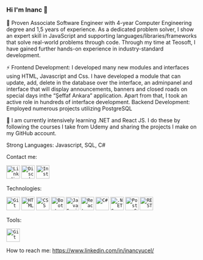 ### Hi I'm Inanc 👋

🔭 Proven Associate Software Engineer with 4-year Computer Engineering degree and 1,5 years of experience. As a dedicated problem solver, I show an expert skill in JavaScript and supporting languages/libraries/frameworks that solve real-world problems through code. Through my time at Teosoft, I have gained further hands-on experience in industry-standard development.

⚡ Frontend Development: I developed many new modules and interfaces using HTML, Javascript and Css. I have developed a module that can update, add, delete in the database over the interface, an adminpanel and interface that will display announcements, banners and closed roads on special days inthe “Şeffaf Ankara” application. Apart from that, I took an active role in hundreds of interface development. Backend Development: Employed numerous projects utilizing PostgreSQL

🌱 I am currently intensively learning .NET and React JS. I do these by following the courses I take from Udemy and sharing the projects I make on my GitHub account.

Strong Languages: Javascript, SQL, C#

Contact me:
<div>
<code><a href="https://www.linkedin.com/in/inancyucel" target="_blank"><img width="35" src="https://tifennlp.com/wp-content/uploads/2016/12/linkedin-icon-logo-vector-400x400.png" alt="Linkedin" title="Linkedin"/></a></code>
<code><a href="https://discordapp.com/users/323617063728054273" target="_blank"><img width="35" src="https://seeklogo.com/images/D/discord-logo-134E148657-seeklogo.com.png" alt="Discord" title="Discord"/></a></code>
<code><a href="https://www.instagram.com/inancyucel" target="_blank"><img width="35" src="https://upload.wikimedia.org/wikipedia/commons/thumb/e/e7/Instagram_logo_2016.svg/1200px-Instagram_logo_2016.svg.png" alt="Instagram" title="Instagram"/></a></code>
</div>

Technologies:
<div>
	<code><img width="35" src="https://user-images.githubusercontent.com/25181517/192108372-f71d70ac-7ae6-4c0d-8395-51d8870c2ef0.png" alt="Git" title="Git"/></code>
	<code><img width="35" src="https://user-images.githubusercontent.com/25181517/192158954-f88b5814-d510-4564-b285-dff7d6400dad.png" alt="HTML" title="HTML"/></code>
	<code><img width="35" src="https://user-images.githubusercontent.com/25181517/183898674-75a4a1b1-f960-4ea9-abcb-637170a00a75.png" alt="CSS" title="CSS"/></code>
	<code><img width="35" src="https://user-images.githubusercontent.com/25181517/183898054-b3d693d4-dafb-4808-a509-bab54cf5de34.png" alt="Bootstrap" title="Bootstrap"/></code>
	<code><img width="35" src="https://user-images.githubusercontent.com/25181517/117447155-6a868a00-af3d-11eb-9cfe-245df15c9f3f.png" alt="JavaScript" title="JavaScript"/></code>
	<code><img width="35" src="https://user-images.githubusercontent.com/25181517/183897015-94a058a6-b86e-4e42-a37f-bf92061753e5.png" alt="React" title="React"/></code>
	<code><img width="35" src="https://user-images.githubusercontent.com/25181517/121405384-444d7300-c95d-11eb-959f-913020d3bf90.png" alt="C#" title="C#"/></code>
	<code><img width="35" src="https://user-images.githubusercontent.com/25181517/121405754-b4f48f80-c95d-11eb-8893-fc325bde617f.png" alt=".NET Core" title=".NET Core"/></code>
	<code><img width="35" src="https://user-images.githubusercontent.com/25181517/117208740-bfb78400-adf5-11eb-97bb-09072b6bedfc.png" alt="PostgreSQL" title="PostgreSQL"/></code>
	<code><img width="35" src="https://user-images.githubusercontent.com/25181517/192107858-fe19f043-c502-4009-8c47-476fc89718ad.png" alt="REST" title="REST"/></code>
</div>

Tools:
<div>
	<code><img width="35" src="https://user-images.githubusercontent.com/25181517/192108372-f71d70ac-7ae6-4c0d-8395-51d8870c2ef0.png" alt="Git" title="Git"/></code>
</div>

How to reach me: https://www.linkedin.com/in/inancyucel/
